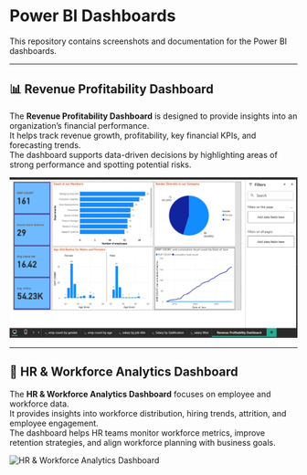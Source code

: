 # Power BI Dashboards

This repository contains screenshots and documentation for the Power BI dashboards.

---

## 📊 Revenue Profitability Dashboard

The **Revenue Profitability Dashboard** is designed to provide insights into an organization’s financial performance.  
It helps track revenue growth, profitability, key financial KPIs, and forecasting trends.  
The dashboard supports data-driven decisions by highlighting areas of strong performance and spotting potential risks.

![Revenue Profitability Dashboard](IMG\R1.png)

---

## 👥 HR & Workforce Analytics Dashboard

The **HR & Workforce Analytics Dashboard** focuses on employee and workforce data.  
It provides insights into workforce distribution, hiring trends, attrition, and employee engagement.  
The dashboard helps HR teams monitor workforce metrics, improve retention strategies, and align workforce planning with business goals.

![HR & Workforce Analytics Dashboard](github\IMG\H1.png)
